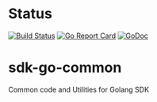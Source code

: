 
# Status
[![Build Status](https://travis-ci.org/arxanchain/sdk-go-common.svg?branch=master)](https://travis-ci.org/arxanchain/sdk-go-common)
[![Go Report Card](https://goreportcard.com/badge/github.com/arxanchain/sdk-go-common)](https://goreportcard.com/report/github.com/arxanchain/sdk-go-common)
[![GoDoc](https://godoc.org/github.com/arxanchain/sdk-go-common?status.svg)](https://godoc.org/github.com/arxanchain/sdk-go-common)

# sdk-go-common
Common code and Utilities for Golang SDK
